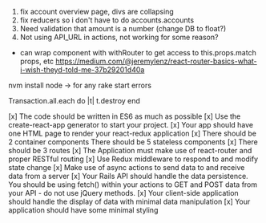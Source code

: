 1. fix account overview page, divs are collapsing
2. fix reducers so i don't have to do accounts.accounts
3. Need validation that amount is a number (change DB to float?)
4. Not using API_URL in actions, not working for some reason?

- can wrap component with withRouter to get access to this.props.match props, etc
https://medium.com/@jeremylenz/react-router-basics-what-i-wish-theyd-told-me-37b29201d40a


nvm install node -> for any rake start errors


Transaction.all.each do |t|
  t.destroy
end


[x] The code should be written in ES6 as much as possible
[x] Use the create-react-app generator to start your project.
[x] Your app should have one HTML page to render your react-redux application
[x] There should be 2 container components
There should be 5 stateless components
[x] There should be 3 routes
[x] The Application must make use of react-router and proper RESTful routing
[x] Use Redux middleware to respond to and modify state change
[x] Make use of async actions to send data to and receive data from a server
[x] Your Rails API should handle the data persistence. You should be using fetch() within your actions to GET and POST data from your API - do not use jQuery methods.
[x] Your client-side application should handle the display of data with minimal data manipulation
[x] Your application should have some minimal styling
